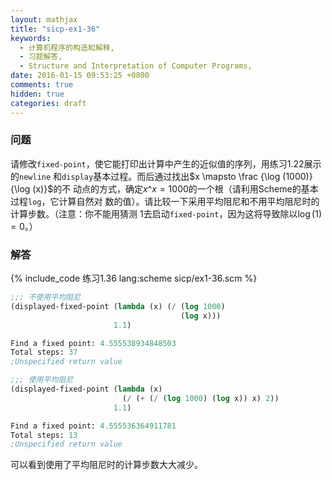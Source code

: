 ```yaml
---
layout: mathjax
title: "sicp-ex1-36"
keywords:
  - 计算机程序的构造和解释,
  - 习题解答,
  - Structure and Interpretation of Computer Programs,
date: 2016-01-15 09:53:25 +0800
comments: true
hidden: true
categories: draft
---
```


### 问题

请修改`fixed-point`，使它能打印出计算中产生的近似值的序列，用练习1.22展示的`newline`
和`display`基本过程。而后通过找出$x \mapsto \frac {\log (1000)} {\log (x)}$的不
动点的方式，确定$x\^x = 1000$的一个根（请利用Scheme的基本过程`log`，它计算自然对
数的值）。请比较一下采用平均阻尼和不用平均阻尼时的计算步数。（注意：你不能用猜测
1去启动`fixed-point`，因为这将导致除以$\log (1) = 0$。）

### 解答

{% include_code 练习1.36 lang:scheme sicp/ex1-36.scm %}

``` scheme
;;; 不使用平均阻尼
(displayed-fixed-point (lambda (x) (/ (log 1000)
                                      (log x)))
                       1.1)

Find a fixed point: 4.555538934848503
Total steps: 37
;Unspecified return value

;;; 使用平均阻尼
(displayed-fixed-point (lambda (x)
                         (/ (+ (/ (log 1000) (log x)) x) 2))
                       1.1)

Find a fixed point: 4.555536364911781
Total steps: 13
;Unspecified return value
```

可以看到使用了平均阻尼时的计算步数大大减少。
